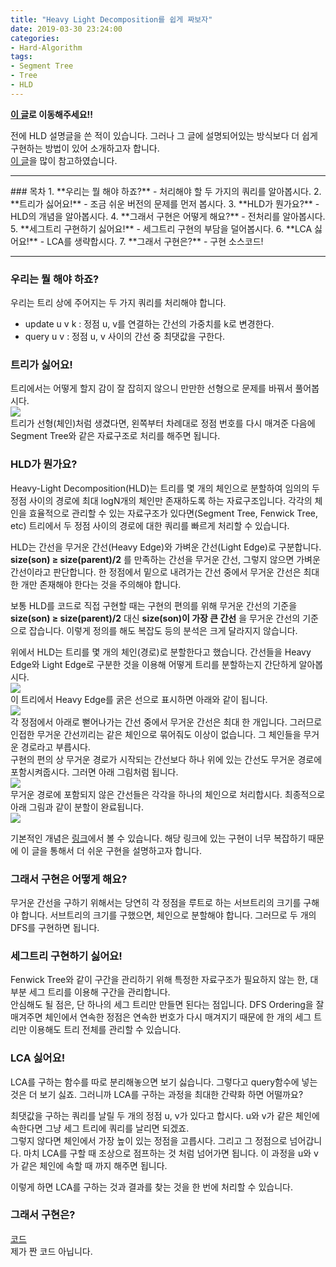 ```yaml
---
title: "Heavy Light Decomposition를 쉽게 짜보자"
date: 2019-03-30 23:24:00
categories:
- Hard-Algorithm
tags:
- Segment Tree
- Tree
- HLD
---
```


**[이 글](https://justicehui.github.io/hard-algorithm/2020/01/24/hld/)로 이동해주세요!!**

전에 HLD 설명글을 쓴 적이 있습니다. 그러나 그 글에 설명되어있는 방식보다 더 쉽게 구현하는 방법이 있어 소개하고자 합니다.<br>
[이 글](https://codeforces.com/blog/entry/12239)을 많이 참고하였습니다.

<hr>
### 목차
1. **우리는 뭘 해야 하죠?** - 처리해야 할 두 가지의 쿼리를 알아봅시다.
2. **트리가 싫어요!** - 조금 쉬운 버전의 문제를 먼저 봅시다.
3. **HLD가 뭔가요?** - HLD의 개념을 알아봅시다.
4. **그래서 구현은 어떻게 해요?** - 전처리를 알아봅시다.
5. **세그트리 구현하기 싫어요!** - 세그트리 구현의 부담을 덜어봅시다.
6. **LCA 싫어요!** - LCA를 생략합시다.
7. **그래서 구현은?** - 구현 소스코드!

<hr>

### 우리는 뭘 해야 하죠?
우리는 트리 상에 주어지는 두 가지 쿼리를 처리해야 합니다.
* update u v k : 정점 u, v를 연결하는 간선의 가중치를 k로 변경한다.
* query u v : 정점 u, v 사이의 간선 중 최댓값을 구한다.

### 트리가 싫어요!
트리에서는 어떻게 할지 감이 잘 잡히지 않으니 만만한 선형으로 문제를 바꿔서 풀어봅시다.<br>
<img src = "https://i.imgur.com/Mn48Iwc.png"><Br>
트리가 선형(체인)처럼 생겼다면, 왼쪽부터 차례대로 정점 번호를 다시 매겨준 다음에 Segment Tree와 같은 자료구조로 처리를 해주면 됩니다.

### HLD가 뭔가요?
Heavy-Light Decomposition(HLD)는 트리를 몇 개의 체인으로 분할하여 임의의 두 정점 사이의 경로에 최대 logN개의 체인만 존재하도록 하는 자료구조입니다. 각각의 체인을 효율적으로 관리할 수 있는 자료구조가 있다면(Segment Tree, Fenwick Tree, etc) 트리에서 두 정점 사이의 경로에 대한 쿼리를 빠르게 처리할 수 있습니다.

HLD는 간선을 무거운 간선(Heavy Edge)와 가벼운 간선(Light Edge)로 구분합니다. **size(son) ≥ size(parent)/2** 를 만족하는 간선을 무거운 간선, 그렇지 않으면 가벼운 간선이라고 판단합니다. 한 정점에서 밑으로 내려가는 간선 중에서 무거운 간선은 최대 한 개만 존재해야 한다는 것을 주의해야 합니다.

보통 HLD를 코드로 직접 구현할 때는 구현의 편의를 위해 무거운 간선의 기준을 **size(son) ≥ size(parent)/2** 대신 **size(son)이 가장 큰 간선** 을 무거운 간선의 기준으로 잡습니다. 이렇게 정의를 해도 복잡도 등의 분석은 크게 달라지지 않습니다.

위에서 HLD는 트리를 몇 개의 체인(경로)로 분할한다고 했습니다. 간선들을 Heavy Edge와 Light Edge로 구분한 것을 이용해 어떻게 트리를 분할하는지 간단하게 알아봅시다.<br>
<img src = "https://i.imgur.com/dOExtHz.png"><br>
이 트리에서 Heavy Edge를 굵은 선으로 표시하면 아래와 같이 됩니다.<Br>
<img src = "https://i.imgur.com/VEIbMKg.png"><br>
각 정점에서 아래로 뻗어나가는 간선 중에서 무거운 간선은 최대 한 개입니다. 그러므로 인접한 무거운 간선끼리는 같은 체인으로 묶어줘도 이상이 없습니다. 그 체인들을 무거운 경로라고 부릅시다.<Br>
구현의 편의 상 무거운 경로가 시작되는 간선보다 하나 위에 있는 간선도 무거운 경로에 포함시켜줍시다. 그러면 아래 그림처럼 됩니다.<br>
<img src = "https://i.imgur.com/cK1CDXl.png"><Br>
무거운 경로에 포함되지 않은 간선들은 각각을 하나의 체인으로 처리합시다. 최종적으로 아래 그림과 같이 분할이 완료됩니다.<br>
<img src = "https://i.imgur.com/i9gtllf.png">

기본적인 개념은 [링크](http://theyearlyprophet.com/heavy-light-decomposition.html)에서 볼 수 있습니다. 해당 링크에 있는 구현이 너무 복잡하기 때문에 이 글을 통해서 더 쉬운 구현을 설명하고자 합니다.

### 그래서 구현은 어떻게 해요?
무거운 간선을 구하기 위해서는 당연히 각 정점을 루트로 하는 서브트리의 크기를 구해야 합니다. 서브트리의 크기를 구했으면, 체인으로 분할해야 합니다. 그러므로 두 개의 DFS를 구현하면 됩니다.

### 세그트리 구현하기 싫어요!
Fenwick Tree와 같이 구간을 관리하기 위해 특정한 자료구조가 필요하지 않는 한, 대부분 세그 트리를 이용해 구간을 관리합니다.<br>
안심해도 될 점은, 단 하나의 세그 트리만 만들면 된다는 점입니다. DFS Ordering을 잘 매겨주면 체인에서 연속한 정점은 연속한 번호가 다시 매겨지기 때문에 한 개의 세그 트리만 이용해도 트리 전체를 관리할 수 있습니다.

### LCA 싫어요!
LCA를 구하는 함수를 따로 분리해놓으면 보기 싫습니다. 그렇다고 query함수에 넣는 것은 더 보기 싫죠. 그러니까 LCA를 구하는 과정을 최대한 간략화 하면 어떨까요?

최댓값을 구하는 쿼리를 날릴 두 개의 정점 u, v가 있다고 합시다. u와 v가 같은 체인에 속한다면 그냥 세그 트리에 쿼리를 날리면 되겠죠.<br>
그렇지 않다면 체인에서 가장 높이 있는 정점을 고릅시다. 그리고 그 정점으로 넘어갑니다. 마치 LCA를 구할 때 조상으로 점프하는 것 처럼 넘어가면 됩니다. 이 과정을 u와 v가 같은 체인에 속할 때 까지 해주면 됩니다.

이렇게 하면 LCA를 구하는 것과 결과를 찾는 것을 한 번에 처리할 수 있습니다.

### 그래서 구현은?
[코드](https://ideone.com/KgO3Kj)<Br>
제가 짠 코드 아닙니다.
